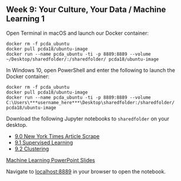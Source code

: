 ## Week 9: Your Culture, Your Data / Machine Learning 1



Open Terminal in macOS and launch our Docker container:

```
docker rm -f pcda_ubuntu
docker pull pcda18/ubuntu-image
docker run --name pcda_ubuntu -ti -p 8889:8889 --volume ~/Desktop/sharedfolder/:/sharedfolder/ pcda18/ubuntu-image
```

In Windows 10, open PowerShell and enter the following to launch the Docker container:

```
docker rm -f pcda_ubuntu
docker pull pcda18/ubuntu-image
docker run --name pcda_ubuntu -ti -p 8889:8889 --volume C:\Users\***username_here***\Desktop\sharedfolder:/sharedfolder/ pcda18/ubuntu-image
```

Download the following Jupyter notebooks to `sharedfolder` on your desktop.

- [9.0 New York Times Article Scrape](Week-09.0_NYT_Article_Scrape.ipynb)
- [9.1 Supervised Learning](Week-09.1_Supervised_Learning.ipynb)
- [9.2 Clustering](Week-09.2_Clustering.ipynb)


[Machine Learning PowerPoint Slides](Week_09_Machine_Learning.pptx)


Navigate to [localhost:8889](localhost:8889) in your browser to open the notebook.
